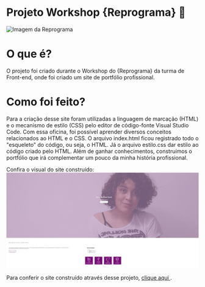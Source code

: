 # Projeto Workshop {Reprograma} :purple_heart:
![Imagem da Reprograma](https://prosas.com.br/system/empreendedores/avatar_capas/000/012/613/original/perfil_capa_empreendedor_6105d6cc76af400325e94d588ce511be5bfdbb73b437dc51eca43917d7a43e3d.png?1522344551)
# O que é?
O projeto foi criado durante o Workshop do {Reprograma} da turma de Front-end, onde foi criado um site de portfólio profissional.

# Como foi feito?
Para a criação desse site foram utilizadas a linguagem de marcação (HTML) e o mecanismo de estilo (CSS) pelo editor de código-fonte Visual Studio Code. Com essa oficina, foi possível aprender diversos conceitos relacionados ao HTML e o CSS.
O arquivo index.html ficou registrado todo o "esqueleto" do código, ou seja, o HTML. Já o arquivo estilo.css dar estilo ao código criado pelo HTML.
Além de ganhar conhecimentos, construímos o portfólio que irá complementar um pouco da minha história profissional.


Confira o visual do site construído:
![Meu site](img/meu-site.png)

Para conferir o site construído através desse projeto, <a href="https://primeiro-site-bruna-souza.netlify.app/" target='blank'>clique aqui </a> .  